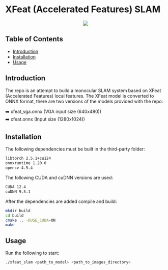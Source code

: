 # XFeat (Accelerated Features) SLAM

<p align="center">
  <img src="assets/xfeat_slam.gif">
</p>

## Table of Contents
- [Introduction](#introduction)
- [Installation](#installation)
- [Usage](#usage)

## Introduction
The repo is an attempt to build a monocular SLAM system based on XFeat (Accelerated Features) local features. 
The XFeat model is converted to ONNX format, there are two versions of the models provided with the repo:

:arrow_right: xfeat_vga.onnx (VGA input size (640x480)) <br>
:arrow_right: xfeat.onnx (Input size (1280x1024))


## Installation
The following dependencies must be built in the third-party folder:
```bash
libtorch 2.5.1+cu124
onnxruntime 1.20.0
opencv 4.5.4
```

The following CUDA and cuDNN versions are used:
```bash
CUDA 12.4
cuDNN 9.5.1
```

After the dependencies are added compile and build:
```bash 
mkdir build
cd build
cmake .. -DUSE_CUDA=ON
make
```

## Usage
Run the following to start:
```bash 
./xfeat_slam <path_to_model> <path_to_images_directory>
```